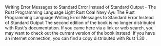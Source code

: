 Writing Error Messages to Standard Error Instead of Standard Output - The Rust Programming Language
Light
Rust
Coal
Navy
Ayu
The Rust Programming Language
Writing Error Messages to Standard Error Instead of Standard Output
The second edition of the book is no longer distributed with Rust's documentation.
If you came here via a link or web search, you may want to check out
the current
version of the book
instead.
If you have an internet connection, you can
find a copy distributed with
Rust
1.30
.